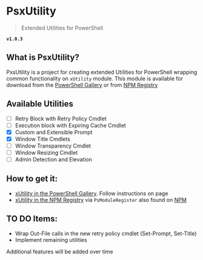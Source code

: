 # PsxUtility
> Extended Utilities for PowerShell

**`v1.0.3`**

## What is PsxUtility?
PxsUtility is a project for creating extended Utilities for PowerShell wrapping common functionality on `xUtility` module. 
This module is available for download from the [PowerShell Gallery](https://www.powershellgallery.com/) or from [NPM Registry](https://www.npmjs.com/)

## Available Utilities
- [ ] Retry Block with Retry Policy Cmdlet
- [ ] Execution block with Expiring Cache Cmdlet
- [x] Custom and Extensible Prompt
- [x] Window Title Cmdlets
- [ ] Window Transparency Cmdlet
- [ ] Window Resizing Cmdlet
- [ ] Admin Detection and Elevation

## How to get it:
- [xUtility in the PowerShell Gallery](https://www.powershellgallery.com/packages/xUtility). Follow instructions on page
- [xUtility in the NPM Registry](https://www.npmjs.com/package/ps-xutilities) via `PsModuleRegister` also found on [NPM](https://www.npmjs.com/package/psmoduleregister)

## TO DO Items:
- Wrap Out-File calls in the new retry policy cmdlet (Set-Prompt, Set-Title)
- Implement remaining utilities

Additional features will be added over time

